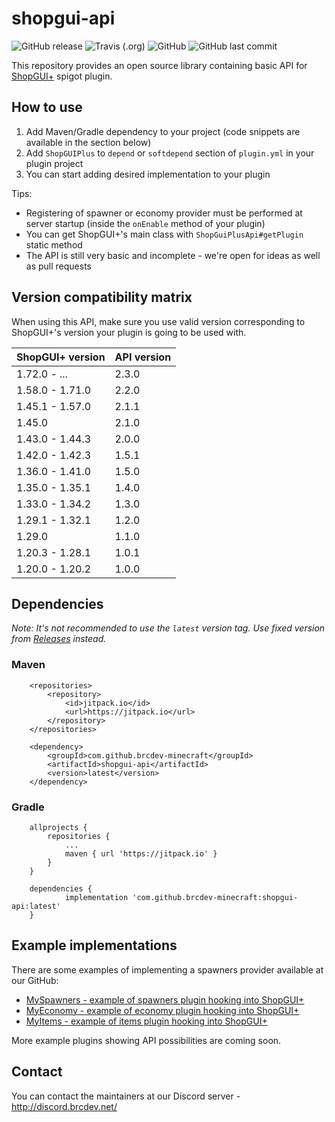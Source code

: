 # shopgui-api 
![GitHub release](https://img.shields.io/github/release/brcdev-minecraft/shopgui-api)
![Travis (.org)](https://img.shields.io/travis/brcdev-minecraft/shopgui-api)
![GitHub](https://img.shields.io/github/license/brcdev-minecraft/shopgui-api)
![GitHub last commit](https://img.shields.io/github/last-commit/brcdev-minecraft/shopgui-api)

This repository provides an open source library containing basic API for [ShopGUI+](https://www.spigotmc.org/resources/shopgui-1-7-1-14.6515/) spigot plugin.

## How to use
1. Add Maven/Gradle dependency to your project (code snippets are available in the section below)
2. Add `ShopGUIPlus` to `depend` or `softdepend` section of `plugin.yml` in your plugin project
3. You can start adding desired implementation to your plugin

Tips:
* Registering of spawner or economy provider must be performed at server startup (inside the `onEnable` method of your plugin)
* You can get ShopGUI+'s main class with `ShopGuiPlusApi#getPlugin` static method
* The API is still very basic and incomplete - we're open for ideas as well as pull requests

## Version compatibility matrix
When using this API, make sure you use valid version corresponding to ShopGUI+'s version your plugin is going to be used with.

| ShopGUI+ version  | API version |
| --- | --- |
| 1.72.0 - ... | 2.3.0
| 1.58.0 - 1.71.0 | 2.2.0
| 1.45.1 - 1.57.0 | 2.1.1
| 1.45.0 | 2.1.0
| 1.43.0 - 1.44.3 | 2.0.0
| 1.42.0 - 1.42.3 | 1.5.1
| 1.36.0 - 1.41.0 | 1.5.0
| 1.35.0 - 1.35.1  | 1.4.0
| 1.33.0 - 1.34.2 | 1.3.0
| 1.29.1 - 1.32.1 | 1.2.0
| 1.29.0 | 1.1.0
| 1.20.3 - 1.28.1 | 1.0.1
| 1.20.0 - 1.20.2 | 1.0.0  


## Dependencies
_Note: It's not recommended to use the `latest` version tag. Use fixed version from [Releases](https://github.com/brcdev-minecraft/shopgui-api/releases) instead._ 
### Maven
```
	<repositories>
		<repository>
		    <id>jitpack.io</id>
		    <url>https://jitpack.io</url>
		</repository>
	</repositories>
```
```
	<dependency>
	    <groupId>com.github.brcdev-minecraft</groupId>
	    <artifactId>shopgui-api</artifactId>
	    <version>latest</version>
	</dependency>
```

### Gradle
```
	allprojects {
		repositories {
			...
			maven { url 'https://jitpack.io' }
		}
	}
```
```
	dependencies {
	        implementation 'com.github.brcdev-minecraft:shopgui-api:latest'
	}
```

## Example implementations
There are some examples of implementing a spawners provider available at our GitHub:
* [MySpawners - example of spawners plugin hooking into ShopGUI+](https://github.com/brcdev-minecraft/shopgui-api-example-spawner-provider)
* [MyEconomy - example of economy plugin hooking into ShopGUI+](https://github.com/brcdev-minecraft/shopgui-api-example-economy-provider)
* [MyItems - example of items plugin hooking into ShopGUI+](https://github.com/brcdev-minecraft/shopgui-api-example-item-provider)

More example plugins showing API possibilities are coming soon.

## Contact
You can contact the maintainers at our Discord server - http://discord.brcdev.net/
